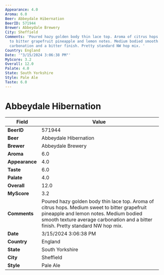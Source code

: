 ```yaml
---
Appearance: 4.0
Aroma: 6.0
Beer: Abbeydale Hibernation
BeerID: 571944
Brewer: Abbeydale Brewery
City: Sheffield
Comments: 'Poured hazy golden body thin lace top. Aroma of citrus hops. Medium sweet
  to bitter grapefruit pineapple and lemon notes. Medium bodied smooth texture average
  carbonation and a bitter finish. Pretty standard NW hop mix. '
Country: England
Date: '"3/15/2024 3:06:38 PM"'
MyScore: 3.2
Overall: 12.0
Palate: 4.0
State: South Yorkshire
Style: Pale Ale
Taste: 6.0
---
```


# Abbeydale Hibernation

| Field         | Value |
|---------------|-------|
| **BeerID** | 571944 |
| **Beer** | Abbeydale Hibernation |
| **Brewer** | Abbeydale Brewery |
| **Aroma** | 6.0 |
| **Appearance** | 4.0 |
| **Taste** | 6.0 |
| **Palate** | 4.0 |
| **Overall** | 12.0 |
| **MyScore** | 3.2 |
| **Comments** | Poured hazy golden body thin lace top. Aroma of citrus hops. Medium sweet to bitter grapefruit pineapple and lemon notes. Medium bodied smooth texture average carbonation and a bitter finish. Pretty standard NW hop mix.  |
| **Date** | 3/15/2024 3:06:38 PM |
| **Country** | England |
| **State** | South Yorkshire |
| **City** | Sheffield |
| **Style** | Pale Ale |
